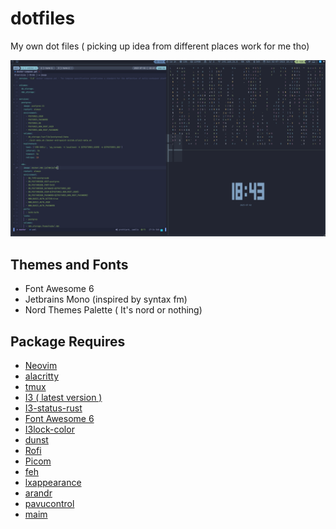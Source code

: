 # dotfiles

My own dot files ( picking up idea from different places work for me tho)

![Themes](screenshot.png)

## Themes and Fonts

- Font Awesome 6
- Jetbrains Mono (inspired by syntax fm)
- Nord Themes Palette ( It's nord or nothing)

## Package Requires

- [Neovim](https://neovim.io/)
- [alacritty](https://github.com/alacritty/alacritty)
- [tmux](https://github.com/tmux/tmux)
- [I3 ( latest version )](https://i3wm.org/)
- [I3-status-rust](https://github.com/greshake/i3status-rust)
- [Font Awesome 6](https://fontawesome.com/download)
- [I3lock-color](https://github.com/Raymo111/i3lock-color)
- [dunst](https://github.com/dunst-project/dunst)
- [Rofi](https://github.com/davatorium/rofi)
- [Picom](https://github.com/yshui/picom)
- [feh](https://feh.finalrewind.org/)
- [lxappearance](https://github.com/lxde/lxappearance)
- [arandr](https://github.com/haad/arandr)
- [pavucontrol](https://freedesktop.org/software/pulseaudio/pavucontrol/)
- [maim](https://github.com/naelstrof/maim)
